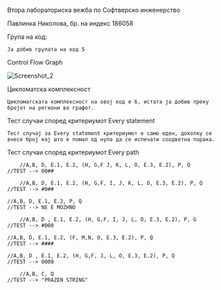 Втора лабораториска вежба по Софтверско инженерство

Павлинка Николова, бр. на индекс 186058

Група на код:

	Ја добив групата на код 5

Control Flow Graph

![Screenshot_2](https://user-images.githubusercontent.com/63320787/84317200-af0e7780-ab6c-11ea-960f-7a7b41edbc45.png)

Цикломатска комплексност

	Цикломатската комплексност на овој код е 6, истата ја добив преку бројот на региони во графот.

Тест случаи според критериумот Every statement

	Тест случај за Every statement критериумот е само еден, доколку се внесе број кој што е помал од нула да се испечати соодветна порака.

Тест случаи според критериумот Every path

        //A,B, D, E.1, E.2, (H, G,F J, K, L, O, E.3, E.2), P, Q
	//TEST --> 00##
      
        //A,B, D, E.1, E.2, (H, G,F, I, J, K, L, O, E.3, E.2), P, Q
	//TEST --> #0##
       
	//A,B, D, E.1, E.2, P, Q
	//TEST --> NE E MOZHNO

        //A,B, D , E.1, E.2, (H, G,F, I, J, L, O, E.3, E.2), P, G
	//TEST --> #000
        
	//A,B, D, E.1, E.2, (F, M,N, O, E.3, E.2), P, Q
	//TEST --> ####
       
	//A,B, D , E.1, E.2, (H, G,F, J, L, O, E.3, E.2), P, Q
	//TEST --> 0000
       
        //A,B, C, Q
	//TEST --> "PRAZEN STRING"


